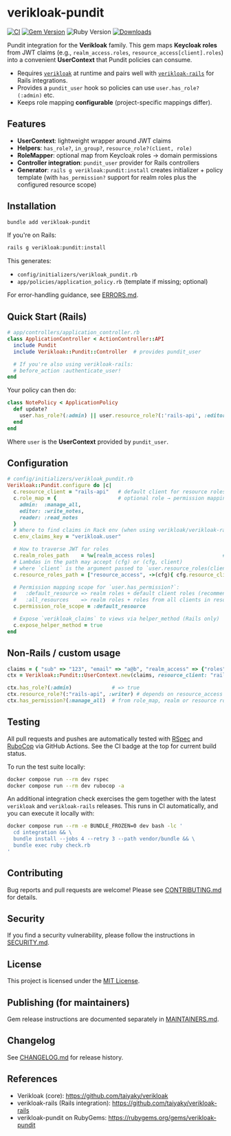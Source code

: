 # verikloak-pundit

[![CI](https://github.com/taiyaky/verikloak-pundit/actions/workflows/ci.yml/badge.svg?branch=main)](https://github.com/taiyaky/verikloak-pundit/actions/workflows/ci.yml)
[![Gem Version](https://img.shields.io/gem/v/verikloak-pundit)](https://rubygems.org/gems/verikloak-pundit)
![Ruby Version](https://img.shields.io/badge/ruby-%3E%3D%203.1-blue)
[![Downloads](https://img.shields.io/gem/dt/verikloak-pundit)](https://rubygems.org/gems/verikloak-pundit)

Pundit integration for the **Verikloak** family. This gem maps **Keycloak roles** from JWT claims (e.g., `realm_access.roles`, `resource_access[client].roles`) into a convenient **UserContext** that Pundit policies can consume.

- Requires [`verikloak`](https://rubygems.org/gems/verikloak) at runtime and pairs well with [`verikloak-rails`](https://rubygems.org/gems/verikloak-rails) for Rails integrations.
- Provides a `pundit_user` hook so policies can use `user.has_role?(:admin)` etc.
- Keeps role mapping **configurable** (project-specific mappings differ).



## Features

- **UserContext**: lightweight wrapper around JWT claims
- **Helpers**: `has_role?`, `in_group?`, `resource_role?(client, role)`
- **RoleMapper**: optional map from Keycloak roles → domain permissions
- **Controller integration**: `pundit_user` provider for Rails controllers
- **Generator**: `rails g verikloak:pundit:install` creates initializer + policy template (with `has_permission?` support for realm roles plus the configured resource scope)

## Installation

```bash
bundle add verikloak-pundit
```

If you're on Rails:

```bash
rails g verikloak:pundit:install
```

This generates:

- `config/initializers/verikloak_pundit.rb`
- `app/policies/application_policy.rb` (template if missing; optional)

For error-handling guidance, see [ERRORS.md](ERRORS.md).

## Quick Start (Rails)

```ruby
# app/controllers/application_controller.rb
class ApplicationController < ActionController::API
  include Pundit
  include Verikloak::Pundit::Controller  # provides pundit_user

  # If you're also using verikloak-rails:
  # before_action :authenticate_user!
end
```

Your policy can then do:

```ruby
class NotePolicy < ApplicationPolicy
  def update?
    user.has_role?(:admin) || user.resource_role?(:'rails-api', :editor)
  end
end
```

Where `user` is the **UserContext** provided by `pundit_user`.

## Configuration

```ruby
# config/initializers/verikloak_pundit.rb
Verikloak::Pundit.configure do |c|
  c.resource_client = "rails-api"   # default client for resource roles
  c.role_map = {                    # optional role → permission mapping
    admin:  :manage_all,
    editor: :write_notes,
    reader: :read_notes
  }
  # Where to find claims in Rack env (when using verikloak/verikloak-rails)
  c.env_claims_key = "verikloak.user"

  # How to traverse JWT for roles
  c.realm_roles_path    = %w[realm_access roles]                      # => claims["realm_access"]["roles"]
  # Lambdas in the path may accept (cfg) or (cfg, client)
  # where `client` is the argument passed to `user.resource_roles(client)`
  c.resource_roles_path = ["resource_access", ->(cfg){ cfg.resource_client }, "roles"]

  # Permission mapping scope for `user.has_permission?`:
  #   :default_resource => realm roles + default client roles (recommended)
  #   :all_resources    => realm roles + roles from all clients in resource_access
  c.permission_role_scope = :default_resource

  # Expose `verikloak_claims` to views via helper_method (Rails only)
  c.expose_helper_method = true
end
```

## Non-Rails / custom usage

```ruby
claims = { "sub" => "123", "email" => "a@b", "realm_access" => {"roles" => ["admin"]} }
ctx = Verikloak::Pundit::UserContext.new(claims, resource_client: "rails-api")

ctx.has_role?(:admin)             # => true
ctx.resource_role?(:"rails-api", :writer) # depends on resource_access
ctx.has_permission?(:manage_all)  # from role_map, realm or resource roles
```

## Testing
All pull requests and pushes are automatically tested with [RSpec](https://rspec.info/) and [RuboCop](https://rubocop.org/) via GitHub Actions.
See the CI badge at the top for current build status.

To run the test suite locally:

```bash
docker compose run --rm dev rspec
docker compose run --rm dev rubocop -a
```

An additional integration check exercises the gem together with the latest `verikloak` and `verikloak-rails` releases. This runs in CI automatically, and you can execute it locally with:

```bash
docker compose run --rm -e BUNDLE_FROZEN=0 dev bash -lc '
  cd integration && \
  bundle install --jobs 4 --retry 3 --path vendor/bundle && \
  bundle exec ruby check.rb
'
```

## Contributing
Bug reports and pull requests are welcome! Please see [CONTRIBUTING.md](CONTRIBUTING.md) for details.

## Security
If you find a security vulnerability, please follow the instructions in [SECURITY.md](SECURITY.md).

## License
This project is licensed under the [MIT License](LICENSE).

## Publishing (for maintainers)
Gem release instructions are documented separately in [MAINTAINERS.md](MAINTAINERS.md).

## Changelog
See [CHANGELOG.md](CHANGELOG.md) for release history.

## References
- Verikloak (core): https://github.com/taiyaky/verikloak
- verikloak-rails (Rails integration): https://github.com/taiyaky/verikloak-rails
- verikloak-pundit on RubyGems: https://rubygems.org/gems/verikloak-pundit
